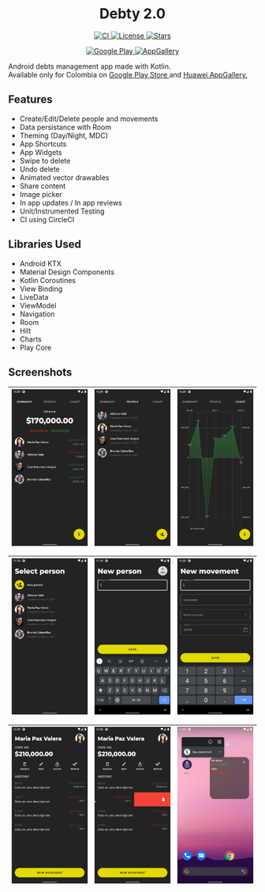 <h1 align="center">
    Debty 2.0
</h1>

<p align="center">
    <a href="https://circleci.com/gh/fabirt/debty-v2" target="_blank">
        <img src="https://circleci.com/gh/fabirt/debty-v2.svg?style=shield" alt="CI"/>
    </a>
    <a href="https://circleci.com/gh/fabirt/debty-v2" target="_blank">
        <img src="https://img.shields.io/github/license/fabirt/debty-v2" alt="License"/>
    </a>
    <a href="https://circleci.com/gh/fabirt/debty-v2" target="_blank">
        <img src="https://img.shields.io/github/stars/fabirt/debty-v2" alt="Stars"/>
    </a>
</p>

<p align="center">
    <a href="https://play.google.com/store/apps/details?id=com.fabirt.debty2" target="_blank">
        <img src="https://img.shields.io/badge/Google_Play-414141?style=for-the-badge&logo=google-play&logoColor=white" alt="Google Play"/>
    </a>
    <a href="https://appgallery.cloud.huawei.com/ag/n/app/C104519681?channelId=test&id=fbedff855d434d6bb57b49e7fa489c7d&s=3408D07FE5221D445F5F8CF488CD646442E6057C0BB21B95EC025C9BC3286975&detailType=0&v=" target="_blank">
        <img src="https://img.shields.io/badge/App_Gallery-FF0000?style=for-the-badge&logo=huawei&logoColor=white" alt="AppGallery"/>
    </a>
</p>

Android debts management app made with Kotlin. <br/>
Available only for Colombia on
<a href="https://play.google.com/store/apps/details?id=com.fabirt.debty2" target="_blank">
    Google Play Store
</a>
and
<a href="https://appgallery.cloud.huawei.com/ag/n/app/C104519681?channelId=test&id=fbedff855d434d6bb57b49e7fa489c7d&s=3408D07FE5221D445F5F8CF488CD646442E6057C0BB21B95EC025C9BC3286975&detailType=0&v=" target="_blank">
    Huawei AppGallery.
</a>

## Features
- Create/Edit/Delete people and movements
- Data persistance with Room
- Theming (Day/Night, MDC)
- App Shortcuts
- App Widgets
- Swipe to delete
- Undo delete
- Animated vector drawables
- Share content
- Image picker
- In app updates / In app reviews
- Unit/Instrumented Testing
- CI using CircleCI

## Libraries Used
- Android KTX
- Material Design Components
- Kotlin Coroutines
- View Binding
- LiveData
- ViewModel
- Navigation
- Room
- Hilt
- Charts
- Play Core

## Screenshots
| ![Summary](demo/summary.png) | ![People](demo/people.png) | ![Chart](demo/chart.png) |
|----------|:-------------:|:-------------:|

| ![Select person](demo/select_person.png) | ![Create Person](demo/create_person.png) | ![Create Movement](demo/create_movement.png) |
|----------|:-------------:|:-------------:|

| ![People](demo/detail.png) | ![Swipe to delete](demo/delete.png)  | ![App widget and shortcut](demo/widget_shortcut.png) |
|----------|:-------------:|:-------------:|
